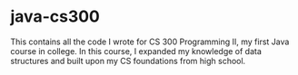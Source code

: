# java-cs300
This contains all the code I wrote for CS 300 Programming II, my first Java course in college. In this course, I expanded my knowledge of data structures and built upon my CS foundations from high school.
